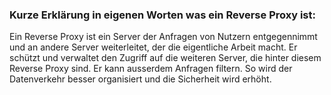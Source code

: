 ### Kurze Erklärung in eigenen Worten was ein Reverse Proxy ist:
Ein Reverse Proxy ist ein Server der Anfragen von Nutzern entgegennimmt und an andere Server weiterleitet, der die eigentliche Arbeit macht. Er schützt und verwaltet den Zugriff auf die weiteren Server, die hinter diesem Reverse Proxy sind. Er kann ausserdem Anfragen filtern. So wird der Datenverkehr besser organisiert und die Sicherheit wird erhöht.
